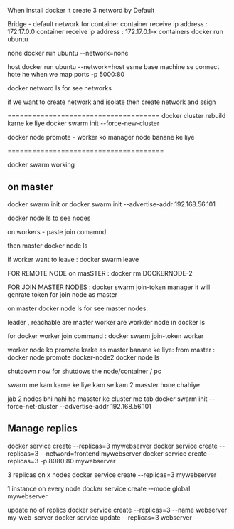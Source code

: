 When install docker 
it create 3 netword by Default 

Bridge - default network for container
container receive ip address : 172.17.0.0
container receive ip address : 172.17.0.1-x  containers
docker run ubuntu

none
docker run ubuntu --network=none

host
docker run ubuntu --network=host
esme base machine se connect hote he when we map ports -p 5000:80

docker netword ls for see networks

if we want to create network and isolate then 
create network and ssign

=====================================
docker cluster rebuild karne ke liye
docker swarm init --force-new-cluster

docker node promote - worker ko manager node banane ke liye

======================================

docker swarm working

on master
-----------
docker swarm init
or
docker swarm init --advertise-addr 192.168.56.101

docker node ls to see nodes

on workers - paste join comamnd

then master docker node ls

if worker want to leave : docker swarm leave

FOR REMOTE NODE on masSTER : docker rm  DOCKERNODE-2

FOR JOIN MASTER NODES : docker swarm join-token manager
it will genrate token for join node as master

on master docker node ls for see master nodes.

leader , reachable are master
worker are workder node in docker ls

for docker worker join command :
docker swarm join-token worker


worker node ko promote karke as master banane ke liye: 
from master : docker node promote docker-node2
docker node ls

shutdown now for shutdows the node/container / pc

swarm me kam karne ke liye kam se kam 2 masster hone chahiye


jab 2 nodes bhi nahi ho masster ke cluster me tab
docker swarm init --force-net-cluster --advertise-addr 192.168.56.101


## Manage replics


docker service create --replicas=3 mywebserver
docker service create --replicas=3 --netword=frontend mywebserver
docker service create --replicas=3 -p 8080:80 mywebserver

3 replicas on x nodes
docker service create --replicas=3 mywebserver

1 instance on every node
docker service create --mode global mywebserver

update no of replics
docker service create --replicas=3 --name webserver my-web-server
docker service update --replicas=3 webserver







